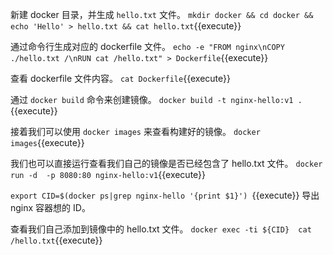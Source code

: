 新建 docker 目录，并生成 `hello.txt` 文件。
`mkdir docker && cd docker && echo 'Hello' > hello.txt && cat hello.txt`{{execute}} 

通过命令行生成对应的 dockerfile 文件。
`echo -e "FROM nginx\nCOPY ./hello.txt /\nRUN cat /hello.txt" > Dockerfile`{{execute}} 

查看 dockerfile 文件内容。
`cat Dockerfile`{{execute}} 

通过 `docker build` 命令来创建镜像。
`docker build -t nginx-hello:v1 .`{{execute}} 

接着我们可以使用 `docker images` 来查看构建好的镜像。
`docker images`{{execute}}

我们也可以直接运行查看我们自己的镜像是否已经包含了 hello.txt 文件。
`docker run -d  -p 8080:80 nginx-hello:v1`{{execute}}

`export CID=$(docker ps|grep nginx-hello '{print $1}') `{{execute}} 导出 nginx 容器想的 ID。

查看我们自己添加到镜像中的 hello.txt 文件。
`docker exec -ti ${CID}  cat /hello.txt`{{execute}}
